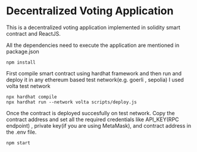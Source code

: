 # Decentralized Voting Application

This is a decentralized voting application implemented in solidity smart contract and ReactJS. 

All the dependencies need to execute the application are mentioned in package.json

```
npm install
```

First compile smart contract using hardhat framework and then run and deploy it in any ethereum based test network(e.g. goerli , sepolia) I used volta test network 

```
npx hardhat compile
npx hardhat run --network volta scripts/deploy.js

```

Once the contract is deployed succesfully on test network. Copy the contract address and set all the required credentials like API_KEY(RPC endpoint) , private key(if you are using MetaMask), and contract address in the .env file. 


```
npm start

```

